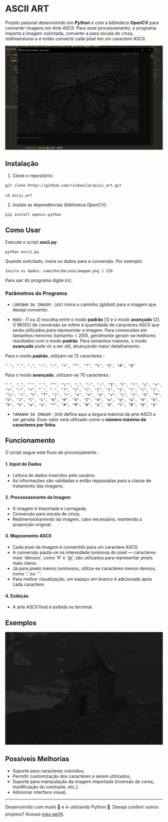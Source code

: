 # ASCII ART

Projeto pessoal desenvolvido em **Python** e com a biblioteca **OpenCV** para converter imagens em Arte ASCII. Para esse processamento, o programa importa a imagem solicitada, converte-a para escala de cinza, redimensiona-a e então converte cada pixel em um caractere ASCII. 


![borboleta monarca](https://github.com/ricdavila/ascii_art/blob/25449f7bc0b72c19568ca211d726cb0c3a6b93d9/imgs/monarch_eg.png)


## Instalação

1. Clone o repositório:
```
git clone https://github.com/ricdavila/ascii_art.git
   
cd ascii_art
```

2. Instale as dependências (biblioteca *OpenCV*):
```
pip install opencv-python
```


## Como Usar

Execute o script **ascii.py**:

    python ascii.py

Quando solicitado, insira os dados para a conversão. Por exemplo:

    Insira os dados: caminho\da\sua\imagem.png 1 120

Para sair do programa digite `ESC`.

### Parâmetros do Programa

- `CAMINHO DA IMAGEM` : (str) insira o caminho *(global)* para a imagem que deseja converter.

- `MODO` : (1 ou 2) escolha entre o modo **padrão** \[1] e o modo **avançado** \[2]. O MODO de conversão se refere à quantidade de caracteres ASCII que serão utilizados para representar a imagem. Para conversões em tamanhos menores (tamanho < 200), *geralmente* geram-se melhores resultados com o modo **padrão**. Para tamanhos maiores, o modo **avançado** pode vir a ser útil, alcançando maior detalhamento.

Para o modo **padrão**, utilizam-se 12 caracteres :

    " ", ".", ",", ":", ";", "+", "*", "?", "%", "S", "#", "@"

Para o modo **avançado**, utilizam-se 70 caracteres :
 
    " ", ".", "'", "`", "^", "\"", ",", ":", ";", "I", "l", "!", "i", ">", "<", "~", "+", "_", "-", "?", "]", "[", "}", "{", "1", ")", "(", "|", "\\", "/", "t", "f", "j", "r", "x", "n", "u", "v", "c", "z", "X", "Y", "U", "J", "C", "L", "Q", "0", "O", "Z", "m", "w", "q", "p", "d", "b", "k", "h", "a", "o", "*", "#", "M", "W", "&", "8", "%", "B", "@", "$"

- `TAMANHO DA IMAGEM` : (int) defina aqui a largura máxima da arte ASCII a ser gerada. Esse valor será utilizado como o **número máximo de caracteres por linha**.

## Funcionamento

O script segue este fluxo de processamento : 

#### 1. Input de Dados
- Leitura de dados inseridos pelo usuário;
- As informações são validadas e então repassadas para a classe de tratamento das imagens.

#### 2. Processasmento da Imagem
- A imagem é importada e carregada;
- Conversão para escala de cinza;
- Redimensionamento da imagem, caso necessário, mantendo a proporção original.

#### 3. Mapeamento ASCII
- Cada pixel da imagem é convertido para um caractere ASCII;
- A conversão pauta-se na intensidade luminosa do pixel — caracteres mais 'densos', como '#' e '@', são utilizados para representar pixels mais claros.
- Já para pixels menos luminosos, utiliza-se caracteres menos densos, como ',' ou ' '.
- Para melhor visualização, um espaço em branco é adicionado após cada caractere.

#### 4. Exibição
- A arte ASCII final é exibida no terminal.

## Exemplos

![castelo](https://github.com/ricdavila/ascii_art/blob/8303456b0e482e71deeab5fe9004e8c68f1f37da/imgs/ascii_castle.png)


## Possíveis Melhorias
- Suporte para caracteres coloridos;
- Permitir customização dos caracteres a serem utilizados;
- Suporte para manipulação da imagem importada (inversão de cores, modificação do contraste, etc.);
- Adicionar interface visual;

---

Desenvolvido com muito 🤍 e ☕ utilizando Python 🐍. Deseja conferir outros projetos? Acesse [meu perfil](https://github.com/ricdavila).

